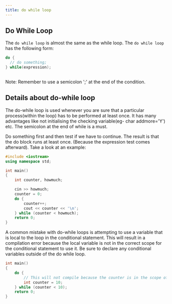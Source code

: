 ```yaml
---
title: do while loop
---
```

## Do While Loop

The `do while loop` is almost the same as the while loop. The `do while loop` has the following form:
```cpp
do {
  // do something;	
} while(expression);
	
```

Note: Remember to use a semicolon ';' at the end of the condition.

## Details about do-while loop

The do-while loop is used whenever you are sure that a particular process(within the loop) has to be performed at least once. It has many advantages like not initialising the checking variable(eg- char addmore='Y') etc. The semicolon at the end of while is a must.

Do something first and then test if we have to continue. The result is that the do block runs at least once. (Because the expression test comes afterward). Take a look at an example:

```cpp
#include <iostream>
using namespace std;

int main()
{
    int counter, howmuch;

    cin >> howmuch;
    counter = 0;
    do {
        counter++;
        cout << counter << '\n';
    } while (counter < howmuch);
    return 0;
}
```

A common mistake with do-while loops is attempting to use a variable that is local to the loop in the conditional statement. This will result in a compilation error because the local variable is not in the correct scope for the conditional statement to use it. Be sure to declare any conditional variables outside of the do while loop.
```cpp
int main()
{
    do {
        // This will not compile because the counter is in the scope of the do, whereas the while conditional is outside.
        int counter = 10;
    } while (counter < 10);
    return 0;
}

```
